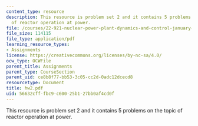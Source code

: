 ```yaml
---
content_type: resource
description: This resource is problem set 2 and it contains 5 problems on the topic
  of reactor operation at power.
file: /courses/22-921-nuclear-power-plant-dynamics-and-control-january-iap-2006/56632cfffbc9c60025b127bb0af4cd0f_hw2.pdf
file_size: 114115
file_type: application/pdf
learning_resource_types:
- Assignments
license: https://creativecommons.org/licenses/by-nc-sa/4.0/
ocw_type: OCWFile
parent_title: Assignments
parent_type: CourseSection
parent_uid: ce8b8f77-bb53-3c05-cc2d-0adc12dcecd8
resourcetype: Document
title: hw2.pdf
uid: 56632cff-fbc9-c600-25b1-27bb0af4cd0f
---
```

This resource is problem set 2 and it contains 5 problems on the topic of reactor operation at power.